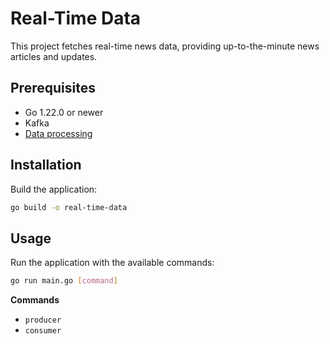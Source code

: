 # Real-Time Data

This project fetches real-time news data, providing up-to-the-minute news articles and updates.

## Prerequisites

- Go 1.22.0 or newer
- Kafka
- [Data processing](https://github.com/vnnyx/ai-hub)

## Installation

Build the application:

```sh
go build -o real-time-data
```

## Usage

Run the application with the available commands:

```sh
go run main.go [command]
```

**Commands**

- `producer`
- `consumer`
